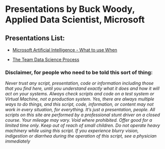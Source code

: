 # Presentations by Buck Woody, Applied Data Scientist, Microsoft

## Presentations List:

- [Microsoft Artificial Intelligence - What to use When](https://github.com/BuckWoody/presentations/tree/master/ai-whattousewhen)

- [The Team Data Science Process](https://github.com/BuckWoody/presentations/tree/master/tdsp)

### Disclaimer, for people who need to be told this sort of thing: 

*Never trust any script, presentation, code or information including those that you find here, until you understand exactly what it does and how it will act on your systems. Always check scripts and code on a test system or Virtual Machine, not a production system. Yes, there are always multiple ways to do things, and this script, code, information, or content may not work in every situation, for everything. It’s just a presentation, people. All scripts on this site are performed by a professional stunt driver on a closed course. Your mileage may vary. Void where prohibited. Offer good for a limited time only. Keep out of reach of small children. Do not operate heavy machinery while using this script. If you experience blurry vision, indigestion or diarrhea during the operation of this script, see a physician immediately*
